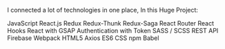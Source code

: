 I connected a lot of technologies in one place, In this Huge Project:

JavaScript
React.js
Redux
Redux-Thunk
Redux-Saga
React Router
React Hooks
React with GSAP
Authentication with Token
SASS / SCSS
REST API
Firebase
Webpack
HTML5
Axios
ES6
CSS
npm
Babel
